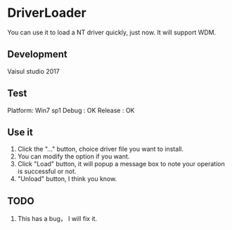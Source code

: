 # DriverLoader
You can use it to load a NT driver quickly, just now. It will support WDM.

## Development
Vaisul studio 2017

## Test
Platform: Win7 sp1
Debug : OK
Release : OK

## Use it
1. Click the "..." button, choice driver file you want to install.
2. You can modify the option if you want.
3. Click "Load" button, it will popup a message box to note your operation is successful or not.
4. "Unload" button, I think you know.

## TODO
1. This has a bug， I will fix it.
